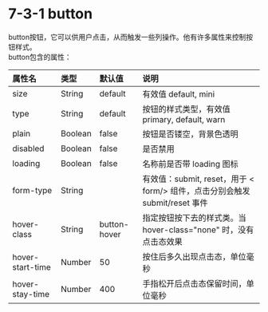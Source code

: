 # 7-3-1 button

button按钮，它可以供用户点击，从而触发一些列操作。他有许多属性来控制按钮样式。  
button包含的属性：

| 属性名 | 类型 | 默认值 | 说明 |
| :--- | :--- | :--- | :--- |
| size | String | default | 有效值 default, mini |
| type | String | default | 按钮的样式类型，有效值 primary, default, warn |
| plain | Boolean | false | 按钮是否镂空，背景色透明 |
| disabled | Boolean | false | 是否禁用 |
| loading | Boolean | false | 名称前是否带 loading 图标 |
| form-type | String |  | 有效值：submit, reset，用于 &lt; form/> 组件，点击分别会触发 submit/reset 事件 |
| hover-class | String | button-hover | 指定按钮按下去的样式类。当 hover-class="none" 时，没有点击态效果 |
| hover-start-time | Number | 50 | 按住后多久出现点击态，单位毫秒 |
| hover-stay-time | Number | 400 | 手指松开后点击态保留时间，单位毫秒 |





